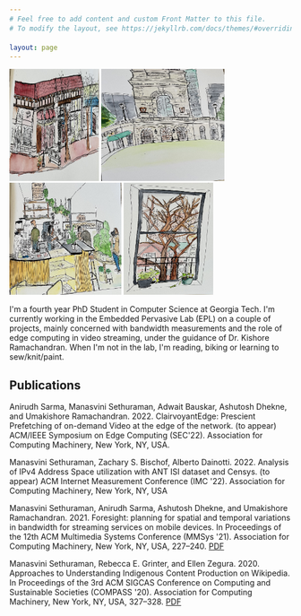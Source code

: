 ```yaml
---
# Feel free to add content and custom Front Matter to this file.
# To modify the layout, see https://jekyllrb.com/docs/themes/#overriding-theme-defaults

layout: page
---
```

<p float="left">
  <img src="IMG-4924.jpg" width="160" height="200"/>
  <img src="/IMG-4925.jpg" width="220" height="200"/> 
  <img src="/IMG-4926.jpg" width="200" height="200"/>
  <img src="/IMG-4927.jpg" width="160" height="200"/>
</p>

I'm a fourth year PhD Student in Computer Science at Georgia Tech. I'm currently working in the Embedded Pervasive Lab (EPL) on a couple of projects, mainly concerned with bandwidth measurements and the role of edge computing in video streaming, under the guidance of Dr. Kishore Ramachandran. When I'm not in the lab, I'm reading, biking or learning to sew/knit/paint. 

## Publications  

Anirudh Sarma, Manasvini Sethuraman, Adwait Bauskar, Ashutosh Dhekne, and Umakishore Ramachandran. 2022. ClairvoyantEdge: Prescient Prefetching of on-demand Video at the edge of the network. (to appear) ACM/IEEE Symposium on Edge Computing (SEC'22). Association for Computing Machinery, New York, NY, USA.   
 
Manasvini Sethuraman, Zachary S. Bischof, Alberto Dainotti. 2022. Analysis of IPv4 Address Space utilization with ANT ISI dataset and Censys. (to appear) ACM Internet Measurement Conference (IMC '22). Association for Computing Machinery, New York, NY, USA  
 
Manasvini Sethuraman, Anirudh Sarma, Ashutosh Dhekne, and Umakishore Ramachandran. 2021. Foresight: planning for spatial and temporal variations in bandwidth for streaming services on mobile devices. In Proceedings of the 12th ACM Multimedia Systems Conference (MMSys '21). Association for Computing Machinery, New York, NY, USA, 227–240. [PDF](https://doi.org/10.1145/3458305.3463384)  
 
Manasvini Sethuraman, Rebecca E. Grinter, and Ellen Zegura. 2020. Approaches to Understanding Indigenous Content Production on Wikipedia. In Proceedings of the 3rd ACM SIGCAS Conference on Computing and Sustainable Societies (COMPASS '20). Association for Computing Machinery, New York, NY, USA, 327–328. [PDF](https://doi.org/10.1145/3378393.3402249)
  

